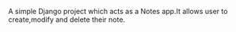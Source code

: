 A simple Django project which acts as a Notes app.It allows user to create,modify and delete their note.
